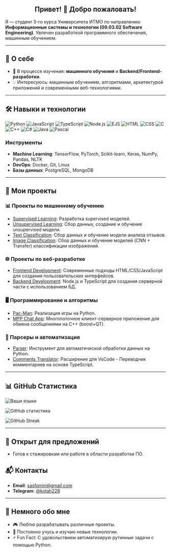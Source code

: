 <h2 align="center">Привет! 👋 Добро пожаловать!</h2>

Я — студент 3-го курса Университета ИТМО по направлению **Информационные системы и технологии (09.03.02 Software Engineering)**. Увлечен разработкой программного обеспечения, машинным обучением.



---

## 🚀 О себе

- 🌱 В процессе изучения: **машинного обучения** и **Backend/Frontend-разработки**.
- 💡 Интересуюсь: машинным обучением, алгоритмами, архитектурой приложений и современными веб-технологиями.

---

## 🛠️ Навыки и технологии

![Python](https://img.shields.io/badge/Python-3776AB?style=for-the-badge&logo=python&logoColor=white)
![JavaScript](https://img.shields.io/badge/JavaScript-F7DF1E?style=for-the-badge&logo=javascript&logoColor=black)
![TypeScript](https://img.shields.io/badge/TypeScript-007ACC?style=for-the-badge&logo=typescript&logoColor=white)
![Node.js](https://img.shields.io/badge/Node.js-339933?style=for-the-badge&logo=nodedotjs&logoColor=white)
![EJS](https://img.shields.io/badge/EJS-4E4E4E?style=for-the-badge&logoColor=white)
![HTML](https://img.shields.io/badge/HTML-E34F26?style=for-the-badge&logo=html5&logoColor=white)
![CSS](https://img.shields.io/badge/CSS-1572B6?style=for-the-badge&logo=css3&logoColor=white)
![C](https://img.shields.io/badge/C-A8B9CC?style=for-the-badge&logo=c&logoColor=white)
![C++](https://img.shields.io/badge/C++-00599C?style=for-the-badge&logo=cplusplus&logoColor=white)
![C#](https://img.shields.io/badge/C%23-239120?style=for-the-badge&logo=csharp&logoColor=white)
![Java](https://img.shields.io/badge/Java-007396?style=for-the-badge&logo=java&logoColor=white)
![Pascal](https://img.shields.io/badge/Pascal-E3F171?style=for-the-badge&logoColor=black)

### Инструменты
- **Machine Learning**: TensorFlow, PyTorch, Scikit-learn, Keras, NumPy, Pandas, NLTK
- **DevOps**: Docker, Git, Linux
- **Базы данных**: PostgreSQL, MongoDB

---

## 📂 Мои проекты

### 📊 Проекты по машинному обучению
- [Supervised Learning](https://github.com/GameTrue/supervised-IS-ML): Разработка supervised моделей.
- [Unsupervised Learning](https://github.com/GameTrue/unsupervised-IS-ML): Сбор данных, создание и обучение unsupervised модели.
- [Text Classification](https://github.com/GameTrue/textClassification-IS-ML): Сбор данных и обучение модели анализа отзывов.
- [Image Classification]([https://github.com/GameTrue/textClassification-IS-ML](https://github.com/GameTrue/imageClassification-IS-ML)): Сбор данных и обучение моделей (CNN + Transfer) классификации изображений.

### 🌐 Проекты по веб-разработке
- [Frontend Development](https://github.com/GameTrue/WEB-front): Современные подходы HTML/CSS/JavaScript для создания пользовательских интерфейсов.
- [Backend Development](https://github.com/GameTrue/WEB-backend-deploy): Node.js и TypeScript для создания серверной части с использованием БД.

### 🖥️ Программирование и алгоритмы
- [Pac-Man](https://github.com/GameTrue/PacManProject): Реализация игры на Python.
- [MPP Chat App](https://github.com/GameTrue/MPP): Многопоточное клиент-серверное приложение для обмена сообщениями на C++ (boost+QT).

### 📜 Парсеры и автоматизация
- [Parser](https://github.com/GameTrue/parser): Инструмент для автоматической обработки данных на Python.
- [Comments Translator](https://github.com/GameTrue/commentstranslator): Расширение для VsCode - Переводчик комментариев на основе TypeScript.


---

## 📊 GitHub Статистика


![Ваши языки](https://github-readme-stats.vercel.app/api/top-langs/?username=GameTrue&layout=compact&theme=radical&hide=jupyter%20notebook,Makefile,CMake)

![GitHub статистика](https://github-readme-stats.vercel.app/api?username=GameTrue&show_icons=true&theme=radical)

![GitHub Streak](https://github-readme-streak-stats.herokuapp.com/?user=GameTrue&theme=radical)

---

## 💼 Открыт для предложений
- Готов к стажировкам или работе в области разработки ПО.

## 📬 Контакты

- **Email**: [sasfomin@gmail.com](mailto:sasfomin@gmail.com)
- **Telegram**: [@kotah228](https://t.me/kotah228)

---

## 🧩 Немного обо мне
- 🎮 Люблю разрабатывать различные проекты.
- 📖 Постоянно учусь и изучаю новые технологии.
- ⚡ Fun Fact: С удовольствием автоматизирую рутинные задачи с помощью Python.
